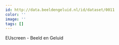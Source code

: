 ```yaml
---
id: http://data.beeldengeluid.nl/id/dataset/0011
color: ''
image: ''
tags: []
---
```


EUscreen - Beeld en Geluid  
